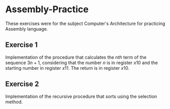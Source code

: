 # Assembly-Practice
These exercises were for the subject Computer's Architecture for practicing Assembly language.

## Exercise 1
Implementation of the procedure that calculates the $nth$ term of the sequence $3n + 1$, considering that the number $n$ is in register $x10$ and the starting number in register $x11$. The return is in register $x10$.

## Exercise 2
Implementation of the recursive procedure that sorts using the selection method.
